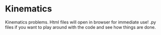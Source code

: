 # Kinematics
Kinematics problems. 
Html files will open in browser for immediate use! 
.py files if you want to play around with the code and see how things are done. 
